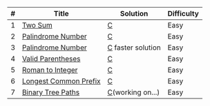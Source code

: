 | # | Title                                                                        |             Solution                          | Difficulty |
| - | ---------------------------------------------------------------------------- | --------------------------------------------- | ---------- |
| 1 | [Two Sum](https://leetcode.com/problems/two-sum/)                            | [C](001_two_sum.c)                            | Easy       |
| 2 | [Palindrome Number](https://leetcode.com/problems/palindrome-number/)        | [C](009_palindrome_number.c)                  | Easy       |
| 3 | [Palindrome Number](https://leetcode.com/problems/palindrome-number/)        | [C](009_palindrome_number1.c) faster solution | Easy       |
| 4 | [Valid Parentheses](https://leetcode.com/problems/valid-parentheses/)        | [C](020_valid_parentheses.c)                  | Easy       |
| 5 | [Roman to Integer](https://leetcode.com/problems/roman-to-integer/)          | [C](013_roman_to_integer.c)                   | Easy       |
| 6 | [Longest Common Prefix](https://leetcode.com/problems/longest-common-prefix/)| [C](014_longest_common_prefix.c)              | Easy       |
| 7 | [Binary Tree Paths](https://leetcode.com/problems/binary-tree-paths/)        | [C](257_binary_tree_paths.c)(working on...)   | Easy       |
